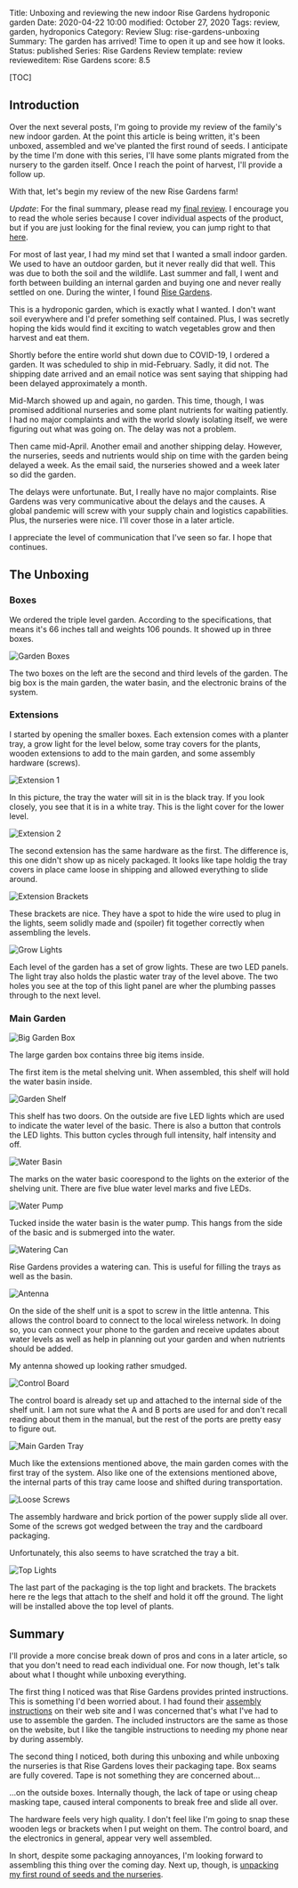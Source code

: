 Title: Unboxing and reviewing the new indoor Rise Gardens hydroponic garden
Date: 2020-04-22 10:00
modified: October 27, 2020
Tags: review, garden, hydroponics
Category: Review
Slug: rise-gardens-unboxing
Summary: The garden has arrived! Time to open it up and see how it looks.
Status: published
Series: Rise Gardens Review
template: review
revieweditem: Rise Gardens
score: 8.5


[TOC]

## Introduction

Over the next several posts, I'm going to provide my review of the family's new
indoor garden. At the point this article is being written, it's been unboxed, assembled
and we've planted the first round of seeds. I anticipate by the time I'm done with this series,
I'll have some plants migrated from the nursery to the garden itself. Once I reach the point of
harvest, I'll provide a follow up.

With that, let's begin my review of the new Rise Gardens farm!

*Update*: For the final summary, please read my [final review][final-review]. I encourage you to read
the whole series because I cover individual aspects of the product, but if you are just looking for the
final review, you can jump right to that [here][final-review].

For most of last year, I had my mind set that I wanted a small indoor garden. We used to have
an outdoor garden, but it never really did that well. This was due to both the soil and the wildlife.
Last summer and fall, I went and forth between building an internal garden and buying one and
never really settled on one. During the winter, I found [Rise Gardens][risegardens].

This is a hydroponic garden, which is exactly what I wanted. I don't want soil everywhere
and I'd prefer something self contained. Plus, I was secretly hoping the kids would find it
exciting to watch vegetables grow and then harvest and eat them.

Shortly before the entire world shut down due to COVID-19, I ordered a garden. It was scheduled to ship in
mid-February. Sadly, it did not. The shipping date arrived and an email notice was sent saying that shipping
had been delayed approximately a month.

Mid-March showed up and again, no garden. This time, though, I was promised additional nurseries and some
plant nutrients for waiting patiently. I had no major complaints and with the world slowly isolating
itself, we were figuring out what was going on. The delay was not a problem.

Then came mid-April. Another email and another shipping delay. However, the nurseries, seeds and nutrients
would ship on time with the garden being delayed a week. As the email said, the nurseries showed
and a week later so did the garden.

The delays were unfortunate. But, I really have no major complaints. Rise Gardens was very communicative
about the delays and the causes. A global pandemic will screw with your supply chain and logistics capabilities.
Plus, the nurseries were nice. I'll cover those in a later article.

I appreciate the level of communication that I've seen so far. I hope that continues.

## The Unboxing

### Boxes

We ordered the triple level garden. According to the specifications, that means it's 66 inches tall and weights 106 pounds.
It showed up in three boxes.

![Garden Boxes][gardenboxes]

The two boxes on the left are the second and third levels of the garden. The big box is the main garden, the water basin,
and the electronic brains of the system.

### Extensions

I started by opening the smaller boxes. Each extension comes with a planter tray, a grow light for the level below, some
tray covers for the plants, wooden extensions to add to the main garden, and some assembly hardware (screws).

![Extension 1][extension1]

In this picture, the tray the water will sit in is the black tray. If you look closely, you see that it is in a white tray.
This is the light cover for the lower level.

![Extension 2][extension2]

The second extension has the same hardware as the first. The difference is, this one didn't show up as nicely packaged. It
looks like tape holdig the tray covers in place came loose in shipping and allowed everything to slide around.

![Extension Brackets][brackets]

These brackets are nice. They have a spot to hide the wire used to plug in the lights, seem solidly made and (spoiler)
fit together correctly when assembling the levels.

![Grow Lights][lights]

Each level of the garden has a set of grow lights. These are two LED panels. The light tray also holds the plastic
water tray of the level above. The two holes you see at the top of this light panel are wher the plumbing passes through
to the next level.

### Main Garden

![Big Garden Box][biggardenbox]

The large garden box contains three big items inside.

The first item is the metal shelving unit. When assembled, this shelf will hold the water basin inside.

![Garden Shelf][gardenshelf]

This shelf has two doors. On the outside are five LED lights which are used to indicate the water level
of the basic. There is also a button that controls the LED lights. This button cycles through full intensity, half
intensity and off.

![Water Basin][waterbasin]

The marks on the water basic coorespond to the lights on the exterior of the shelving unit. There are five blue
water level marks and five LEDs.

![Water Pump][waterpump]

Tucked inside the water basin is the water pump. This hangs from the side of the basic and is submerged into the
water.

![Watering Can][wateringcan]

Rise Gardens provides a watering can. This is useful for filling the trays as well as the basin.

![Antenna][antenna]

On the side of the shelf unit is a spot to screw in the little antenna. This allows the control board to
connect to the local wireless network. In doing so, you can connect your phone to the garden and receive
updates about water levels as well as help in planning out your garden and when nutrients should be added.

My antenna showed up looking rather smudged.

![Control Board][controlboard]

The control board is already set up and attached to the internal side of the shelf unit. I am not sure what the
A and B ports are used for and don't recall reading about them in the manual, but the rest of the ports are
pretty easy to figure out.

![Main Garden Tray][gardentray]

Much like the extensions mentioned above, the main garden comes with the first tray of the system. Also like
one of the extensions mentioned above, the internal parts of this tray came loose and shifted during
transportation.

![Loose Screws][loosescrews]

The assembly hardware and brick portion of the power supply slide all over. Some of the screws got wedged between the
tray and the cardboard packaging.

Unfortunately, this also seems to have scratched the tray a bit.

![Top Lights][toplights]

The last part of the packaging is the top light and brackets. The brackets here re the legs that attach to
the shelf and hold it off the ground. The light will be installed above the top level of plants.

## Summary

I'll provide a more concise break down of pros and cons in a later article, so that you don't need to read each
individual one. For now though, let's talk about what I thought while unboxing everything.

The first thing I noticed was that Rise Gardens provides printed instructions. This is something I'd been worried about.
I had found their [assembly instructions][assemblyinstr] on their web site and I was concerned that's what I've had to use to assemble
the garden. The included instructors are the same as those on the website, but I like the tangible instructions to needing
my phone near by during assembly.

The second thing I noticed, both during this unboxing and while unboxing the nurseries is that Rise Gardens loves their packaging
tape. Box seams are fully covered. Tape is not something they are concerned about...

...on the outside boxes. Internally though, the lack of tape or using cheap masking tape, caused interal components to break free
and slide all over.

The hardware feels very high quality. I don't feel like I'm going to snap these wooden legs or brackets when I put weight on them. The
control board, and the electronics in general, appear very well assembled.

In short, despite some packaging annoyances, I'm looking forward to assembling this thing over the coming day. Next up, though, is
[unpacking my first round of seeds and the nurseries][unboxnurseries].


 [risegardens]: https://risegardens.com/
 [gardenboxes]: {attach}images/garden/1_unboxing/garden_boxes.jpg
 [extension1]: {attach}images/garden/1_unboxing/tray_covers_extension_tidy.jpg
 [extension2]: {attach}images/garden/1_unboxing/tray_covers_extension_untidy.jpg
 [brackets]: {attach}images/garden/1_unboxing/extension_brackets.jpg
 [lights]: {attach}images/garden/1_unboxing/level_lights.jpg
 [biggardenbox]: {attach}images/garden/1_unboxing/garden_box_open.jpg
 [gardenshelf]: {attach}images/garden/1_unboxing/bottom_shelf_water_tray.jpg
 [waterbasin]: {attach}images/garden/1_unboxing/water_tray.jpg
 [waterpump]: {attach}images/garden/1_unboxing/water_pump.jpg
 [antenna]: {attach}images/garden/1_unboxing/antenna_smudged.jpg
 [controlboard]: {attach}images/garden/1_unboxing/control_board.jpg
 [gardentray]: {attach}images/garden/1_unboxing/tray.jpg
 [loosescrews]: {attach}images/garden/1_unboxing/tray_hardware_untidy.jpg
 [toplights]: {attach}images/garden/1_unboxing/top_light_brackets.jpg
 [wateringcan]: {attach}images/garden/1_unboxing/watering_can.jpg
 [assemblyinstr]: https://support.risegardens.com/en_us/garden-assembly-and-setup-instructions-SJBeSfy9c
 [unboxnurseries]: {filename}2020_04_24_nursery_unbox.md
 [final-review]:{filename}2020_05_29_final_review.md
